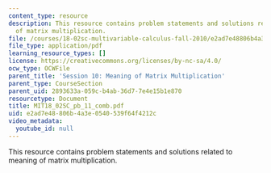```yaml
---
content_type: resource
description: This resource contains problem statements and solutions related to meaning
  of matrix multiplication.
file: /courses/18-02sc-multivariable-calculus-fall-2010/e2ad7e48806b4a3e0540539f64f4212c_MIT18_02SC_pb_11_comb.pdf
file_type: application/pdf
learning_resource_types: []
license: https://creativecommons.org/licenses/by-nc-sa/4.0/
ocw_type: OCWFile
parent_title: 'Session 10: Meaning of Matrix Multiplication'
parent_type: CourseSection
parent_uid: 2893633a-059c-b4ab-36d7-7e4e15b1e870
resourcetype: Document
title: MIT18_02SC_pb_11_comb.pdf
uid: e2ad7e48-806b-4a3e-0540-539f64f4212c
video_metadata:
  youtube_id: null
---
```

This resource contains problem statements and solutions related to meaning of matrix multiplication.